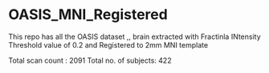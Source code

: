 # OASIS_MNI_Registered
This repo has all the OASIS dataset ,, brain extracted with Fractinla INtensity Threshold value of 0.2 and Registered to 2mm MNI template

Total scan count : 2091
Total no. of subjects: 422

